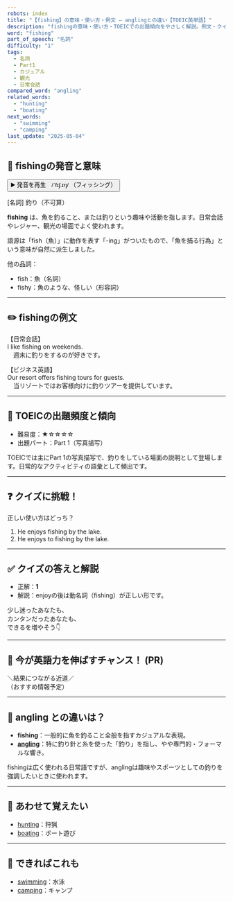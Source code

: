 ```yaml
---
robots: index
title: "【fishing】の意味・使い方・例文 ― anglingとの違い【TOEIC英単語】"
description: "fishingの意味・使い方・TOEICでの出題傾向をやさしく解説。例文・クイズ付きでanglingとの違いもわかりやすく学べます。"
word: "fishing"
part_of_speech: "名詞"
difficulty: "1"
tags:
  - 名詞
  - Part1
  - カジュアル
  - 観光
  - 日常会話
compared_word: "angling"
related_words:
  - "hunting"
  - "boating"
next_words:
  - "swimming"
  - "camping"
last_update: "2025-05-04"
---
```


## 🔰 fishingの発音と意味

<button class="play-audio" onclick="playTTS('fishing')">
  <span class="play-audio-main">
    ▶️ 発音を再生　/ˈfɪʃ.ɪŋ/
  </span>
  <span class="play-audio-sub">
    （フィッシング）
  </span>
</button>

[名詞] 釣り（不可算）

**fishing** は、魚を釣ること、または釣りという趣味や活動を指します。日常会話やレジャー、観光の場面でよく使われます。

語源は「fish（魚）」に動作を表す「-ing」がついたもので、「魚を捕る行為」という意味が自然に派生しました。

他の品詞：  
- fish：魚（名詞）
- fishy：魚のような、怪しい（形容詞）

---

## ✏️ fishingの例文

【日常会話】  
I like fishing on weekends.  
　週末に釣りをするのが好きです。

【ビジネス英語】  
Our resort offers fishing tours for guests.  
　当リゾートではお客様向けに釣りツアーを提供しています。

---

## 🎯 TOEICの出題頻度と傾向

- 難易度：★☆☆☆☆
- 出題パート：Part 1（写真描写）

TOEICでは主にPart 1の写真描写で、釣りをしている場面の説明として登場します。日常的なアクティビティの語彙として頻出です。

---

## ❓ クイズに挑戦！

正しい使い方はどっち？

1. He enjoys fishing by the lake.  
2. He enjoys to fishing by the lake.

---

## ✅ クイズの答えと解説

- 正解：**1**
- 解説：enjoyの後は動名詞（fishing）が正しい形です。

少し迷ったあなたも、  
カンタンだったあなたも、  
できるを増やそう👇️

---

## 🚀 今が英語力を伸ばすチャンス！ (PR)

<div class="info-center">
＼結果につながる近道／<br>  
（おすすめ情報予定）
</div>

---

## 🤔  angling との違いは？

- **fishing**：一般的に魚を釣ること全般を指すカジュアルな表現。
- **[angling](/angling)**：特に釣り針と糸を使った「釣り」を指し、やや専門的・フォーマルな響き。

fishingは広く使われる日常語ですが、anglingは趣味やスポーツとしての釣りを強調したいときに使われます。

---

## 🧩 あわせて覚えたい

- [hunting](/hunting)：狩猟
- [boating](/boating)：ボート遊び

---

## 📖 できればこれも

- [swimming](/swimming)：水泳
- [camping](/camping)：キャンプ

<!-- cvid: aid24_bid32 -->
